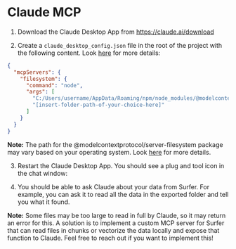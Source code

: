 # Claude MCP

1. Download the Claude Desktop App from https://claude.ai/download

2. Create a `claude_desktop_config.json` file in the root of the project with the following content. Look [here](https://github.com/modelcontextprotocol/servers/blob/main/src/filesystem/README.md) for more details:

```json
{
  "mcpServers": {
    "filesystem": {
      "command": "node",
      "args": [
        "C:/Users/username/AppData/Roaming/npm/node_modules/@modelcontextprotocol/server-filesystem/dist/index.js",
        "[insert-folder-path-of-your-choice-here]"
      ]
    }
  }
}
```

**Note:** The path for the @modelcontextprotocol/server-filesystem package may vary based on your operating system. Look [here](https://github.com/modelcontextprotocol/servers/blob/main/src/filesystem/README.md) for more details.

3. Restart the Claude Desktop App. You should see a plug and tool icon in the chat window:

4. You should be able to ask Claude about your data from Surfer. For example, you can ask it to read all the data in the exported folder and tell you what it found.

**Note:** Some files may be too large to read in full by Claude, so it may return an error for this. A solution is to implement a custom MCP server for Surfer that can read files in chunks or vectorize the data locally and expose that function to Claude. Feel free to reach out if you want to implement this!
